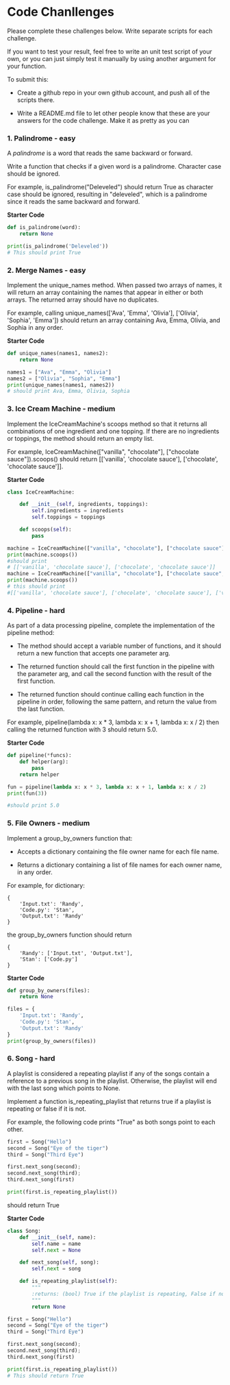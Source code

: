 # Code Chanllenges

Please complete these challenges below. Write separate scripts for each challenge.

If you want to test your result, feel free to write an unit test script of your own, or you can just simply test it manually by using another argument for your function.

To submit this:

- Create a github repo in your own github account, and push all of the scripts there.

- Write a README.md file to let other people know that these are your answers for the code challenge. Make it as pretty as you can

### 1. Palindrome - easy

A _palindrome_ is a word that reads the same backward or forward.

Write a function that checks if a given word is a palindrome. Character case should be ignored.

For example, is_palindrome("Deleveled") should return True as character case should be ignored, resulting in "deleveled", which is a palindrome since it reads the same backward and forward.

**Starter Code**

```python
def is_palindrome(word):
    return None

print(is_palindrome('Deleveled'))
# This should print True

```

### 2. Merge Names - easy

Implement the unique_names method. When passed two arrays of names, it will return an array containing the names that appear in either or both arrays. The returned array should have no duplicates.

For example, calling unique_names(['Ava', 'Emma', 'Olivia'], ['Olivia', 'Sophia', 'Emma']) should return an array containing Ava, Emma, Olivia, and Sophia in any order.

**Starter Code**

```python
def unique_names(names1, names2):
    return None

names1 = ["Ava", "Emma", "Olivia"]
names2 = ["Olivia", "Sophia", "Emma"]
print(unique_names(names1, names2))
# should print Ava, Emma, Olivia, Sophia
```

### 3. Ice Cream Machine - medium

Implement the IceCreamMachine's scoops method so that it returns all combinations of one ingredient and one topping. If there are no ingredients or toppings, the method should return an empty list.

For example, IceCreamMachine(["vanilla", "chocolate"], ["chocolate sauce"]).scoops() should return [['vanilla', 'chocolate sauce'], ['chocolate', 'chocolate sauce']].

**Starter Code**

```python
class IceCreamMachine:

    def __init__(self, ingredients, toppings):
        self.ingredients = ingredients
        self.toppings = toppings

    def scoops(self):
        pass

machine = IceCreamMachine(["vanilla", "chocolate"], ["chocolate sauce"])
print(machine.scoops())
#should print
# [['vanilla', 'chocolate sauce'], ['chocolate', 'chocolate sauce']]
machine = IceCreamMachine(["vanilla", "chocolate"], ["chocolate sauce","orange"])
print(machine.scoops())
# this should print
#[['vanilla', 'chocolate sauce'], ['chocolate', 'chocolate sauce'], ['vanilla','orange'], ['chocolate','orange']]
```

### 4. Pipeline - hard

As part of a data processing pipeline, complete the implementation of the pipeline method:

- The method should accept a variable number of functions, and it should return a new function that accepts one parameter arg.

- The returned function should call the first function in the pipeline with the parameter arg, and call the second function with the result of the first function.

- The returned function should continue calling each function in the pipeline in order, following the same pattern, and return the value from the last function.

For example, pipeline(lambda x: x \* 3, lambda x: x + 1, lambda x: x / 2) then calling the returned function with 3 should return 5.0.

**Starter Code**

```python
def pipeline(*funcs):
    def helper(arg):
        pass
    return helper

fun = pipeline(lambda x: x * 3, lambda x: x + 1, lambda x: x / 2)
print(fun(3))

#should print 5.0
```

### 5. File Owners - medium

Implement a group_by_owners function that:

- Accepts a dictionary containing the file owner name for each file name.

- Returns a dictionary containing a list of file names for each owner name, in any order.

For example, for dictionary:

```
{
    'Input.txt': 'Randy',
    'Code.py': 'Stan',
    'Output.txt': 'Randy'
}
```

the group_by_owners function should return

```
{
    'Randy': ['Input.txt', 'Output.txt'],
    'Stan': ['Code.py']
}
```

**Starter Code**

```python
def group_by_owners(files):
    return None

files = {
    'Input.txt': 'Randy',
    'Code.py': 'Stan',
    'Output.txt': 'Randy'
}
print(group_by_owners(files))
```

### 6. Song - hard

A playlist is considered a repeating playlist if any of the songs contain a reference to a previous song in the playlist. Otherwise, the playlist will end with the last song which points to None.

Implement a function is_repeating_playlist that returns true if a playlist is repeating or false if it is not.

For example, the following code prints "True" as both songs point to each other.

```python
first = Song("Hello")
second = Song("Eye of the tiger")
third = Song("Third Eye")

first.next_song(second);
second.next_song(third);
third.next_song(first)

print(first.is_repeating_playlist())
```

should return True

**Starter Code**

```python
class Song:
    def __init__(self, name):
        self.name = name
        self.next = None

    def next_song(self, song):
        self.next = song

    def is_repeating_playlist(self):
        """
        :returns: (bool) True if the playlist is repeating, False if not.
        """
        return None

first = Song("Hello")
second = Song("Eye of the tiger")
third = Song("Third Eye")

first.next_song(second);
second.next_song(third);
third.next_song(first)

print(first.is_repeating_playlist())
# This should return True

```
